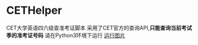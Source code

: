# CETHelper
CET大学英语四六级查准考证脚本
采用了CET官方的查询API,**只能查询当前考试季的准考证号码**
请在Python3环境下运行
[运行图片](https://github.com/thinkerleolee/-/blob/master/%E6%B7%B1%E5%BA%A6%E6%88%AA%E5%9B%BE_%E9%80%89%E6%8B%A9%E5%8C%BA%E5%9F%9F_20180217121940.png?raw=true)
